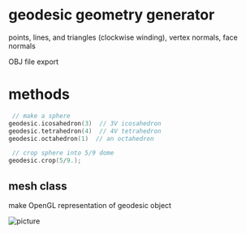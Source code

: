 # geodesic geometry generator

points, lines, and triangles (clockwise winding), vertex normals, face normals

OBJ file export

# methods

``` c++
 // make a sphere
geodesic.icosahedron(3)  // 3V icosahedron
geodesic.tetrahedron(4)  // 4V tetrahedron
geodesic.octahedron(1)  // an octahedron

 // crop sphere into 5/9 dome
geodesic.crop(5/9.); 
```

## mesh class

make OpenGL representation of geodesic object

![picture](https://raw.github.com/robbykraft/Geodesic/master/picture.png)
